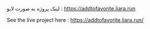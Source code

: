 لینک پروژه به صورت لایو : https://addtofavorite.liara.run

See the live project here : https://addtofavorite.liara.run/
